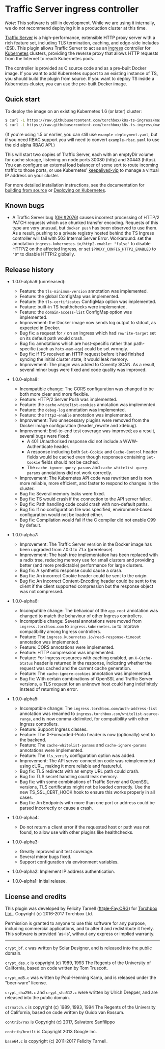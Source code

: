 # Traffic Server ingress controller

*Note*: This software is still in development.  While we are using it internally,
we do not recommend deploying it in a production cluster at this time.

[Traffic Server](https://trafficserver.apache.org/) is a high-performance,
extensible HTTP proxy server with a rich feature set, including TLS termination,
caching, and edge-side includes (ESI).  This plugin allows Traffic Server to
act as an [Ingress](https://github.com/kubernetes/ingress) controller for
[Kubernetes](https://kubernetes.io) clusters, providing the reverse proxy that
allows HTTP requests from the Internet to reach Kubernetes pods.

The controller is provided as C source code and as a pre-built Docker image.
If you want to add Kubernetes support to an existing instance of TS, you should
build the plugin from source.  If you want to deploy TS inside a Kubernetes
cluster, you can use the pre-built Docker image.

## Quick start

To deploy the image on an existing Kubernetes 1.6 (or later) cluster:

```sh
$ curl -L https://raw.githubusercontent.com/torchbox/k8s-ts-ingress/master/example-rbac.yaml | kubectl apply -f -
$ curl -L https://raw.githubusercontent.com/torchbox/k8s-ts-ingress/master/example-deployment.yaml | kubectl apply -f -
```

(If you're using 1.5 or earlier, you can still use `example-deployment.yaml`,
but if you need RBAC support you will need to convert `example-rbac.yaml` to use
the old alpha RBAC API.)

This will start two copies of Traffic Server, each with an emptyDir volume for
cache storage, listening on node ports 30080 (http) and 30443 (https).   You can
configure an external load balancer of some sort to route incoming traffic to
those ports, or use Kubernetes'
[keepalived-vip](https://github.com/kubernetes/contrib/tree/master/keepalived-vip)
to manage a virtual IP address on your cluster.

For more detailed installation instructions, see the documentation for
[building from source](source.md) or [Deploying on Kubernetes](docker.md).

## Known bugs

* A Traffic Server bug
  ([GH #2076](https://github.com/apache/trafficserver/issues/2076)) causes
  incorrect processing of HTTP/2 PATCH requests which use chunked transfer 
  encoding.  Requests of this type are very unusual, but `docker push` has been
  observed to use them.  As a result, pushing to a private registry hosted
  behind the TS Ingress controller will fail with 503 Internal Server Error.
  Workaround: set the annotation `ingress.kubernetes.io/http2-enable: "false"`
  to disable HTTP/2 on the affected Ingress, or set
  `$PROXY_CONFIG_HTTP2_ENABLED` to `"0"` to disable HTTP/2 globally.

## Release history

* 1.0.0-alpha9 (unreleased):
    * Feature: the `tls-minimum-version` annotation was implemented.
    * Feature: the global ConfigMap was implemented.
    * Feature: the `tls-certificates` ConfigMap option was implemented.
    * Feature: built-in TS healthchecks were implemented.
    * Feature: the `domain-access-list` ConfigMap option was implemented.
    * Improvement: the Docker image now sends log output to stdout, as
        expected in Docker.
    * Bug fix: a request for `/` on an Ingress which had `rewrite-target` set on
        its default path would crash.
    * Bug fix: annotations which are host-specific rather than path-specific
        (such as `hsts-max-age`) could be set wrongly.
    * Bug fix: if TS received an HTTP request before it had finished syncing the
        initial cluster state, it would leak memory.
    * Improvement: The plugin was added to Coverity SCAN.  As a result, several
        minor bugs were fixed and code quality was improved.

* 1.0.0-alpha8:
    * Incompatible change: The CORS configuration was changed to be both more
        clear and more flexible.
    * Feature: HTTP/2 Server Push was implemented.
    * Feature: the `cache-whitelist-cookies` annotation was implemented.
    * Feature: the `debug-log` annotation was implemented.
    * Feature: the `http2-enable` annotation was implemented.
    * Improvement: Two unnecessary plugins were removed from the Docker image
        configuration (header_rewrite and xdebug).
    * Improvement: End-to-end test coverage was improved; as a result, several
        bugs were fixed:
        * A 401 Unauthorised response did not include a WWW-Authenticate header.
        * A response including both `Set-Cookie` and `Cache-Control` header
          fields would be cached even though responses containing `Set-Cookie`
          fields should not be cached.
        * The `cache-ignore-query-params` and `cache-whitelist-query-params`
          annotations did not work correctly.
    * Improvement: The Kubernetes API code was rewritten and is now more
        reliable, more efficient, and faster to respond to changes in the
        cluster.
    * Bug fix: Several memory leaks were fixed.
    * Bug fix: TS would crash if the connection to the API server failed.
    * Bug fix: Path handling code could crash with non-default paths.
    * Bug fix: If no configuration file was specified, environment-based
        configuration would not be loaded either.
    * Bug fix: Compilation would fail if the C compiler did not enable
        C99 by default.

* 1.0.0-alpha7:
    * Improvement: The Traffic Server version in the Docker image has been
        upgraded from 7.0.0 to 7.1.x (prerelease).
    * Improvement: The hash tree implementation has been replaced with a radix
        tree, reducing memory use for small clusters and providing better (and
        more predictable) performance for large clusters.
    * Bug fix: A synthetic response could cause a crash.
    * Bug fix: An incorrect Cookie header could be sent to the origin.
    * Bug fix: An incorrect Content-Encoding header could be sent to the client
        if the client supported compression but the response object was not
        compressed.

* 1.0.0-alpha6:
    * Incompatible change: The behaviour of the `app-root` annotation was
        changed to match the behaviour of other Ingress controllers.
    * Incompatible change: Several annotations were moved from
        `ingress.torchbox.com` to `ingress.kubernetes.io` to improve
         compatibility among Ingress controllers.
    * Feature: The `ingress.kubernetes.io/read-response-timeout` annotation
        was implemented.
    * Feature: CORS annotations were implemented.
    * Feature: HTTP compression was implemented.
    * Feature: For Ingress resources with caching enabled, an `X-Cache-Status`
        header is returned in the response, indicating whether the request was
        cached and the current cache generation.
    * Feature: The `cache-ignore-cookies` annotation was implemented.
    * Bug fix: With certain combinations of OpenSSL and Traffic Server versions,
        a TLS request for an unknown host could hang indefinitely instead of
        returning an error.

* 1.0.0-alpha5:
    * Incompatible change: The `ingress.torchbox.com/auth-address-list`
        annotation was renamed to `ingress.torchbox.com/whitelist-source-range`,
        and is now comma-delimited, for compatibility with other Ingress
        controllers.
    * Feature: Support Ingress classes.
    * Feature: The X-Forwarded-Proto header is now (optionally) sent to the
        backend.
    * Feature: The `cache-whitelist-params` and `cache-ignore-params`
        annotations were implemented.
    * Feature: The `tls_verify` configuration option was added.
    * Improvement: The API server connection code was reimplemented using cURL,
        making it more reliable and featureful.
    * Bug fix: TLS redirects with an empty URL path could crash.
    * Bug fix: TLS secret handling could leak memory.
    * Bug fix: with some combinations of Traffic Server and OpenSSL versions,
        TLS certificates might not be loaded correctly.  Use the new
        TS_SSL_CERT_HOOK hook to ensure this works properly in all cases.
    * Bug fix: An Endpoints with more than one port or address could be parsed
        incorrectly or cause a crash.

* 1.0.0-alpha4:
    * Do not return a client error if the requested host or path was not
      found, to allow use with other plugins like healthchecks.

* 1.0.0-alpha3:
    * Greatly improved unit test coverage.
    * Several minor bugs fixed.
    * Support configuration via environment variables.

* 1.0.0-alpha2: Implement IP address authentication.
* 1.0.0-alpha1: Initial release.

## License and credits

This plugin was developed by Felicity Tarnell (ft@le-Fay.ORG) for
[Torchbox Ltd.](https://torchbox.com).  Copyright (c) 2016-2017 Torchbox Ltd.

Permission is granted to anyone to use this software for any purpose,
including commercial applications, and to alter it and redistribute it
freely. This software is provided 'as-is', without any express or implied
warranty.

----

`crypt_bf.c` was written by Solar Designer, and is released into the public
domain.

`crypt_des.c` is copyright (c) 1989, 1993 The Regents of the University of
California, based on code written by Tom Truscott.

`crypt_md5.c` was written by Poul-Henning Kamp, and is released under the
"beer-ware" license.

`crypt_sha256.c` and `crypt_sha512.c` were written by Ulrich Drepper, and are
released into the public domain.

`strmatch.c` is copyright (c) 1989, 1993, 1994 The Regents of the University
of California, based on code written by Guido van Rossum.

`contrib/rax` is Copyright (c) 2017, Salvatore Sanfilippo <antirez at gmail dot com>

`contrib/brotli` is Copyright 2013 Google Inc.

`base64.c` is copyright (c) 2011-2017 Felicity Tarnell.

